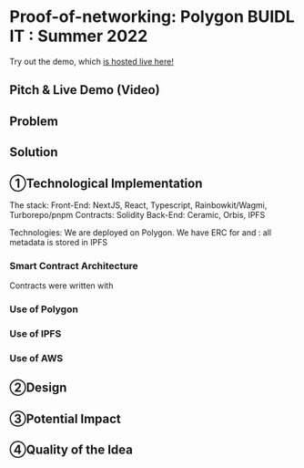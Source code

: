 # Proof-of-networking: Polygon BUIDL IT : Summer 2022

Try out the demo, which [is hosted live here!](https://ceramic.network/)

## Pitch & Live Demo (Video)


## Problem



## Solution



## ①Technological Implementation

The stack: Front-End: NextJS, React, Typescript, Rainbowkit/Wagmi, Turborepo/pnpm Contracts: Solidity Back-End: Ceramic, Orbis, IPFS

Technologies: We are deployed on Polygon. We have ERC for  and  : all metadata is stored in IPFS


### Smart Contract Architecture

Contracts were written with 


### Use of Polygon



### Use of IPFS


### Use of AWS


## ②Design


## ③Potential Impact



## ④Quality of the Idea
